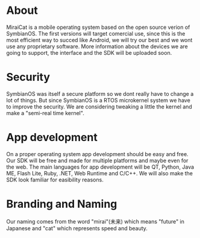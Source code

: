 # About
MiraiCat is a mobile operating system based on the open source verion of SymbianOS. The first versions will target comercial use, since this is the most efficient way to succed like Android, we will try our best and we wont use any proprietary software. More information about the devices we are going to support, the interface and the SDK will be uploaded soon.
# Security
SymbianOS was itself a secure platform so we dont really have to change a lot of things. But since SymbianOS is a RTOS microkernel system we have to improve the security. We are considering tweaking a little the kernel and make a "semi-real time kernel".
# App development
On a proper operating system app development should be easy and free. Our SDK will be free and made for multiple platforms and maybe even for the web. The main languages for app development will be QT, Python, Java ME, Flash Lite, Ruby, .NET, Web Runtime and C/C++. We will also make the SDK look familiar for easibility reasons.
# Branding and Naming
Our naming comes from the word "mirai"(未来) which means "future" in Japanese and "cat" which represents speed and beauty.
